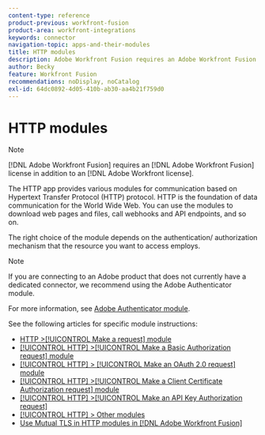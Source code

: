 ```yaml
---
content-type: reference
product-previous: workfront-fusion
product-area: workfront-integrations
keywords: connector
navigation-topic: apps-and-their-modules
title: HTTP modules
description: Adobe Workfront Fusion requires an Adobe Workfront Fusion license in addition to an Adobe Workfront license.
author: Becky
feature: Workfront Fusion
recommendations: noDisplay, noCatalog
exl-id: 64dc0892-4d05-410b-ab30-aa4b21f759d0
---
```

# HTTP modules

>[!NOTE]
>
>[!DNL Adobe Workfront Fusion] requires an [!DNL Adobe Workfront Fusion] license in addition to an [!DNL Adobe Workfront license].

The HTTP app provides various modules for communication based on Hypertext Transfer Protocol (HTTP) protocol. HTTP is the foundation of data communication for the World Wide Web. You can use the modules to download web pages and files, call webhooks and API endpoints, and so on.

The right choice of the module depends on the authentication/ authorization mechanism that the resource you want to access employs. 

>[!NOTE]
>
>If you are connecting to an Adobe product that does not currently have a dedicated connector, we recommend using the Adobe Authenticator module.
>
>For more information, see [Adobe Authenticator module](/help/workfront-fusion/references/apps-and-modules/adobe-connectors/adobe-authenticator-modules.md).

See the following articles for specific module instructions:

* [HTTP >[!UICONTROL Make a request] module](..//help/workfront-fusion/references/apps-and-modules/http-modules/http-module-make-a-request.md)
* [[!UICONTROL HTTP] >[!UICONTROL Make a Basic Authorization request] module](..//help/workfront-fusion/references/apps-and-modules/http-modules/http-module-make-a-basic-auth-request.md)
* [[!UICONTROL HTTP] > [!UICONTROL Make an OAuth 2.0 request] module](..//help/workfront-fusion/references/apps-and-modules/http-modules/http-module-make-an-oauth-2-request.md)
* [[!UICONTROL HTTP] >[!UICONTROL Make a Client Certificate Authorization request] module](..//help/workfront-fusion/references/apps-and-modules/http-modules/http-module-make-a-client-cert-auth-request.md)
* [[!UICONTROL HTTP] >[!UICONTROL Make an API Key Authorization request]](..//help/workfront-fusion/references/apps-and-modules/http-modules/http-module-make-an-api-key-auth-request.md)
* [[!UICONTROL HTTP] > Other modules](..//help/workfront-fusion/references/apps-and-modules/http-modules/http-modules.md)
* [Use Mutual TLS in HTTP modules in [!DNL Adobe Workfront Fusion]](/help/workfront-fusion/references/apps-and-modules/universal-connectors/use-mtls-in-http-modules.md)
